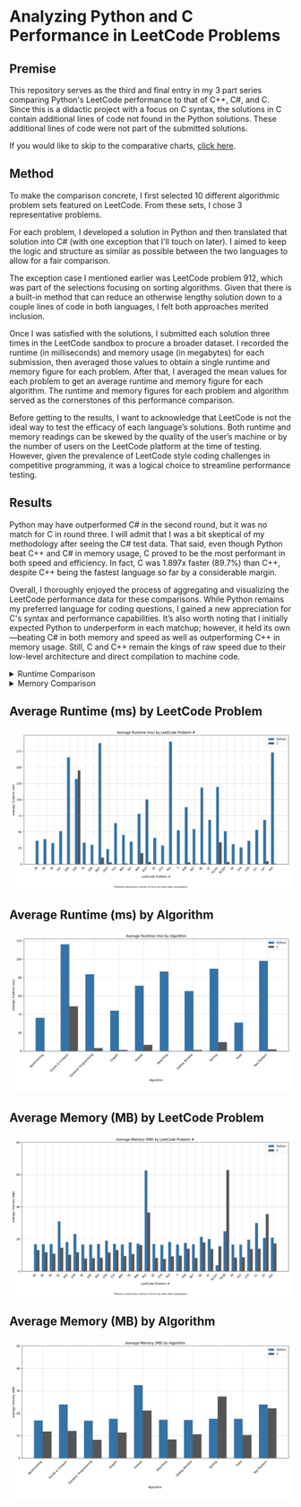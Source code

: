 # Analyzing Python and C Performance in LeetCode Problems

## Premise

This repository serves as the third and final entry in my 3 part series comparing Python's LeetCode performance to that of C++, C#, and C. Since this is a didactic project with a focus on C syntax, the solutions in C contain additional lines of code not found in the Python solutions. These additional lines of code were not part of the submitted solutions.

If you would like to skip to the comparative charts, [click here](#charts).

## Method

To make the comparison concrete, I first selected 10 different algorithmic problem sets featured on LeetCode. From these sets, I chose 3 representative problems.

For each problem, I developed a solution in Python and then translated that solution into C# (with one exception that I'll touch on later). I aimed to keep the logic and structure as similar as possible between the two languages to allow for a fair comparison.

The exception case I mentioned earlier was LeetCode problem 912, which was part of the selections focusing on sorting algorithms. Given that there is a built-in method that can reduce an otherwise lengthy solution down to a couple lines of code in both languages, I felt both approaches merited inclusion.

Once I was satisfied with the solutions, I submitted each solution three times in the LeetCode sandbox to procure a broader dataset. I recorded the runtime (in milliseconds) and memory usage (in megabytes) for each submission, then averaged those values to obtain a single runtime and memory figure for each problem. After that, I averaged the mean values for each problem to get an average runtime and memory figure for each algorithm. The runtime and memory figures for each problem and algorithm served as the cornerstones of this performance comparison.

Before getting to the results, I want to acknowledge that LeetCode is not the ideal way to test the efficacy of each language’s solutions. Both runtime and memory readings can be skewed by the quality of the user’s machine or by the number of users on the LeetCode platform at the time of testing. However, given the prevalence of LeetCode style coding challenges in competitive programming, it was a logical choice to streamline performance testing.

## Results

Python may have outperformed C# in the second round, but it was no match for C in round three. I will admit that I was a bit skeptical of my methodology after seeing the C# test data. That said, even though Python beat C++ and C# in memory usage, C proved to be the most performant in both speed and efficiency. In fact, C was 1.897x faster (89.7%) than C++, despite C++ being the fastest language so far by a considerable margin.

Overall, I thoroughly enjoyed the process of aggregating and visualizing the LeetCode performance data for these comparisons. While Python remains my preferred language for coding questions, I gained a new appreciation for C's syntax and performance capabilities. It’s also worth noting that I initially expected Python to underperform in each matchup; however, it held its own—beating C# in both memory and speed as well as outperforming C++ in memory usage. Still, C and C++ remain the kings of raw speed due to their low-level architecture and direct compilation to machine code.

<details>
<summary>Runtime Comparison</summary>
<br>

* Backtracking - C was 36x faster
* Divide & Conquer - C was 2.398x faster
* Dynamic Programming - C was 24.871x faster
* Graphs - C was 37.899x faster
* Greedy - C was 10.48x faster
* Searching - C was 86x faster
* Sliding Window - C was 58.606x faster
* Sorting - C was 9.237x faster
* Trees - C was 31x faster
* Two Pointers - C was 54.86x faster
<br>

* Python average runtime – 72.082ms
* C average runtime – 7.232ms
<br>

* Overall average – C was 9.967x faster

</details>

<details>
<summary>Memory Comparison</summary>
<br>

* Backtracking – C used 4.881 fewer MB
* Divide & Conquer – C used 11.794 fewer MB
* Dynamic Programming – C used 8.55 fewer MB
* Graphs – C used 6.064 fewer MB
* Greedy – C used 11.395 fewer MB
* Searching – C used 8.81 fewer MB
* Sliding Window – C used 6.362 fewer MB
* Sorting – Python used 10.018 fewer MB
* Trees – C used 7.245 fewer MB
* Two Pointers – C used 1.555 fewer MB
<br>

* Python average memory usage – 20.015MB
* C average memory usage – 14.351MB
<br>

* Overall average – C used 5.664 fewer MB

</details>

<a id="charts"></a>

## Average Runtime (ms) by LeetCode Problem #
![Average Runtime by Problem](avg_runtime_by_lc_problem.png)

## Average Runtime (ms) by Algorithm
![Average Runtime by Algorithm](avg_runtime_by_algorithm.png)

## Average Memory (MB) by LeetCode Problem #
![Average Memory by Problem](avg_memory_by_lc_problem.png)

## Average Memory (MB) by Algorithm
![Average Memory by Algorithm](avg_memory_by_algorithm.png)
